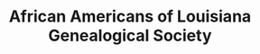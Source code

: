 ---
layout: repo
title: "African Americans of Louisiana Genealogical Society"
id: 25267
permalink: repos/25267/
---